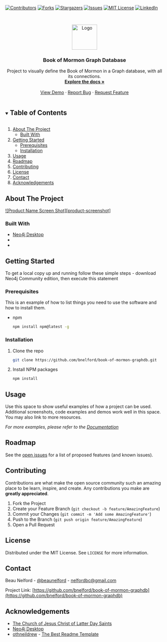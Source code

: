 <!--
*** Thanks for checking out the Best-README-Template. If you have a suggestion
*** that would make this better, please fork the repo and create a pull request
*** or simply open an issue with the tag "enhancement".
*** Thanks again! Now go create something AMAZING! :D
***
***
***
*** To avoid retyping too much info. Do a search and replace for the following:
*** bnelford, book-of-mormon-graphdb, @beaunelford, nelfordbc@gmail.com, book of mormon graph database, project to visually define the book of mormon in a graph database, with all its connections.
-->



<!-- PROJECT SHIELDS -->
<!--
*** I'm using markdown "reference style" links for readability.
*** Reference links are enclosed in brackets [ ] instead of parentheses ( ).
*** See the bottom of this document for the declaration of the reference variables
*** for contributors-url, forks-url, etc. This is an optional, concise syntax you may use.
*** https://www.markdownguide.org/basic-syntax/#reference-style-links
-->
[![Contributors][contributors-shield]][contributors-url]
[![Forks][forks-shield]][forks-url]
[![Stargazers][stars-shield]][stars-url]
[![Issues][issues-shield]][issues-url]
[![MIT License][license-shield]][license-url]
[![LinkedIn][linkedin-shield]][linkedin-url]



<!-- PROJECT LOGO -->
<br />
<p align="center">
  <a href="https://github.com/bnelford/book-of-mormon-graphdb">
    <img src="images/logo.png" alt="Logo" width="80" height="80">
  </a>

  <h3 align="center">Book of Mormon Graph Database</h3>

  <p align="center">
    Project to visually define the Book of Mormon in a Graph database, with all its connections.
    <br />
    <a href="https://github.com/bnelford/book-of-mormon-graphdb"><strong>Explore the docs »</strong></a>
    <br />
    <br />
    <a href="https://github.com/bnelford/book-of-mormon-graphdb">View Demo</a>
    ·
    <a href="https://github.com/bnelford/book-of-mormon-graphdb/issues">Report Bug</a>
    ·
    <a href="https://github.com/bnelford/book-of-mormon-graphdb/issues">Request Feature</a>
  </p>
</p>



<!-- TABLE OF CONTENTS -->
<details open="open">
  <summary><h2 style="display: inline-block">Table of Contents</h2></summary>
  <ol>
    <li>
      <a href="#about-the-project">About The Project</a>
      <ul>
        <li><a href="#built-with">Built With</a></li>
      </ul>
    </li>
    <li>
      <a href="#getting-started">Getting Started</a>
      <ul>
        <li><a href="#prerequisites">Prerequisites</a></li>
        <li><a href="#installation">Installation</a></li>
      </ul>
    </li>
    <li><a href="#usage">Usage</a></li>
    <li><a href="#roadmap">Roadmap</a></li>
    <li><a href="#contributing">Contributing</a></li>
    <li><a href="#license">License</a></li>
    <li><a href="#contact">Contact</a></li>
    <li><a href="#acknowledgements">Acknowledgements</a></li>
  </ol>
</details>



<!-- ABOUT THE PROJECT -->
## About The Project

[![Product Name Screen Shot][product-screenshot]](https://example.com)


### Built With

* [Neo4j Desktop](https://neo4j.com/download-center/#desktop) 
* []()
* []()



<!-- GETTING STARTED -->
## Getting Started

To get a local copy up and running follow these simple steps - download Neo4j Community edition, then execute this statement

### Prerequisites

This is an example of how to list things you need to use the software and how to install them.
* npm
  ```sh
  npm install npm@latest -g
  ```

### Installation

1. Clone the repo
   ```sh
   git clone https://github.com/bnelford/book-of-mormon-graphdb.git
   ```
2. Install NPM packages
   ```sh
   npm install
   ```



<!-- USAGE EXAMPLES -->
## Usage

Use this space to show useful examples of how a project can be used. Additional screenshots, code examples and demos work well in this space. You may also link to more resources.

_For more examples, please refer to the [Documentation](https://example.com)_

<!-- ROADMAP -->
## Roadmap

See the [open issues](https://github.com/bnelford/book-of-mormon-graphdb/issues) for a list of proposed features (and known issues).

<!-- CONTRIBUTING -->
## Contributing

Contributions are what make the open source community such an amazing place to be learn, inspire, and create. Any contributions you make are **greatly appreciated**.

1. Fork the Project
2. Create your Feature Branch (`git checkout -b feature/AmazingFeature`)
3. Commit your Changes (`git commit -m 'Add some AmazingFeature'`)
4. Push to the Branch (`git push origin feature/AmazingFeature`)
5. Open a Pull Request

<!-- LICENSE -->
## License
Distributed under the MIT License. See `LICENSE` for more information.


<!-- CONTACT -->
## Contact

Beau Nelford - [@beaunelford](https://twitter.com/@beaunelford) - nelfordbc@gmail.com

Project Link: [https://github.com/bnelford/book-of-mormon-graphdb](https://github.com/bnelford/book-of-mormon-graphdb)


<!-- ACKNOWLEDGEMENTS -->
## Acknowledgements

* [The Church of Jesus Christ of Latter Day Saints](https://www.churchofjesuschrist.org/?lang=eng) 
* [Neo4j Desktop](https://neo4j.com/)
* [othneildrew](https://github.com/othneildrew) - [The Best Readme Template](https://github.com/othneildrew/Best-README-Template)



<!-- MARKDOWN LINKS & IMAGES -->
<!-- https://www.markdownguide.org/basic-syntax/#reference-style-links -->
[contributors-shield]: https://img.shields.io/github/contributors/bnelford/repo.svg?style=for-the-badge
[contributors-url]: https://github.com/bnelford/repo/graphs/contributors
[forks-shield]: https://img.shields.io/github/forks/bnelford/repo.svg?style=for-the-badge
[forks-url]: https://github.com/bnelford/repo/network/members
[stars-shield]: https://img.shields.io/github/stars/bnelford/repo.svg?style=for-the-badge
[stars-url]: https://github.com/bnelford/repo/stargazers
[issues-shield]: https://img.shields.io/github/issues/bnelford/repo.svg?style=for-the-badge
[issues-url]: https://github.com/bnelford/repo/issues
[license-shield]: https://img.shields.io/github/license/bnelford/repo.svg?style=for-the-badge
[license-url]: https://github.com/bnelford/repo/blob/main/LICENSE.txt
[linkedin-shield]: https://img.shields.io/badge/-LinkedIn-black.svg?style=for-the-badge&logo=linkedin&colorB=555
[linkedin-url]: https://www.linkedin.com/in/beaunelford/